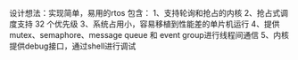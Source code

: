 设计想法：实现简单，易用的rtos
包含：
1、支持轮询和抢占的内核
2、抢占式调度支持 32 个优先级
3、系统占用小，容易移植到性能差的单片机运行
4、提供mutex、semaphore、message queue 和 event group进行线程间通信
5、内核提供debug接口，通过shell进行调试
